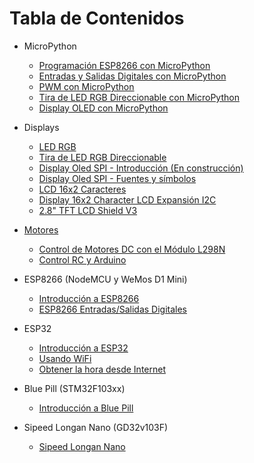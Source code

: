 # Tabla de Contenidos

* MicroPython
  * <a href="../../wiki/Programación-ESP8266-con-MicroPython">Programación ESP8266 con MicroPython</a>
  * [Entradas y Salidas Digitales con MicroPython](../../wiki/Entradas-y-Salidas-Digitales-con-MicroPython)
  * [PWM con MicroPython](../../wiki/PWM-con-MicroPython)
  * [Tira de LED RGB Direccionable con MicroPython](../../wiki/Tira-de-LED-RGB-Direccionable-con-MicroPython)
  * [Display OLED con MicroPython](../../wiki/Display-OLED-con-MicroPython)
  
* Displays
  * <a href="../../wiki/LED-RGB">LED RGB</a>
  * [Tira de LED RGB Direccionable](../../wiki/Tira-de-LED-RGB-Direccionable)
  * <a href="../../wiki/Display-Oled-SPI-Intro">Display Oled SPI - Introducción (En construcción)</a>
  * <a href="../../wiki/Display-Oled-SPI-Fuentes-y-simbolos">Display Oled SPI - Fuentes y símbolos</a>
  * <a href="../../wiki/Display-16x2-Character-LCD">LCD 16x2 Caracteres</a>
  * <a href="../../wiki/Display-16x2-Character-LCD-Expansi%C3%B3n-I2C">Display 16x2 Character LCD Expansión I2C</a>  
  * <a href="../../wiki/2.8inch-TFT-LCD-Shield-V3">2.8" TFT LCD Shield V3
  
* Motores
  * <a href="../../wiki/Control-de-Motores-DC-con-el-Módulo-L298N">Control de Motores DC con el Módulo L298N</a>
  * <a href="../../wiki/Control-RC-y-Arduino">Control RC y Arduino</a>
  
* ESP8266 (NodeMCU y WeMos D1 Mini)
  * <a href="../../wiki/ESP8266-Introduccion">Introducción a ESP8266</a>
  * <a href="../../wiki/ESP8266-Entradas-Salidas-Digitales">ESP8266 Entradas/Salidas Digitales</a>  
  
* ESP32
  * <a href="../../wiki/ESP32-Introduccion">Introducción a ESP32</a>
  * <a href="../../wiki/Usando WiFi">Usando WiFi</a>
  * <a href="../../wiki/Obtener-la-hora-desde-Internet">Obtener la hora desde Internet</a>
  
* Blue Pill (STM32F103xx)
  * <a href="../../wiki/Blue-Pill-Introducción">Introducción a Blue Pill</a>
  
* Sipeed Longan Nano (GD32v103F)
  * <a href="../../wiki/Sipeed-Longan-Nano-Introducción">Sipeed Longan Nano</a>
  
